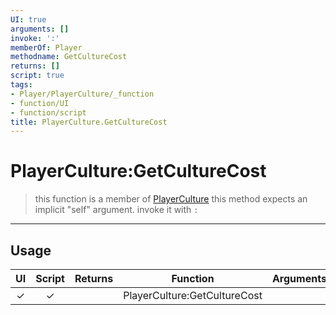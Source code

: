 ```yaml
---
UI: true
arguments: []
invoke: ':'
memberOf: Player
methodname: GetCultureCost
returns: []
script: true
tags:
- Player/PlayerCulture/_function
- function/UI
- function/script
title: PlayerCulture.GetCultureCost
---
```

# PlayerCulture:GetCultureCost
> this function is a member of [PlayerCulture](civ-6/lua/PlayerCulture.md)
> this method expects an implicit "self" argument. invoke it with `:`
-----
## Usage
|  UI | Script | Returns | Function | Arguments |
|:---:|:------:|-------:|:--------:|:---------|
|✓|✓||PlayerCulture:GetCultureCost||
